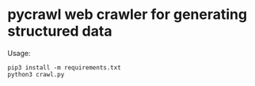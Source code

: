 # pycrawl web crawler for generating structured data

Usage:
```
pip3 install -m requirements.txt
python3 crawl.py
```

